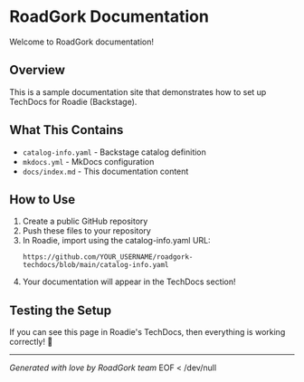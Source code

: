# RoadGork Documentation

Welcome to RoadGork documentation\!

## Overview

This is a sample documentation site that demonstrates how to set up TechDocs for Roadie (Backstage).

## What This Contains

- `catalog-info.yaml` - Backstage catalog definition
- `mkdocs.yml` - MkDocs configuration
- `docs/index.md` - This documentation content

## How to Use

1. Create a public GitHub repository
2. Push these files to your repository
3. In Roadie, import using the catalog-info.yaml URL:
   ```
   https://github.com/YOUR_USERNAME/roadgork-techdocs/blob/main/catalog-info.yaml
   ```
4. Your documentation will appear in the TechDocs section\!

## Testing the Setup

If you can see this page in Roadie's TechDocs, then everything is working correctly\! 🎉

---

_Generated with love by RoadGork team_
EOF < /dev/null
